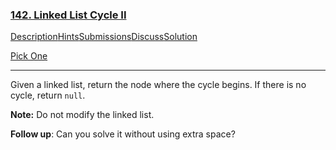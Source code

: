 ### [142. Linked List Cycle II](https://leetcode.com/problems/linked-list-cycle-ii/description/)

[Description](https://leetcode.com/problems/linked-list-cycle-ii/description/)[Hints](https://leetcode.com/problems/linked-list-cycle-ii/hints/)[Submissions](https://leetcode.com/problems/linked-list-cycle-ii/submissions/)[Discuss](https://leetcode.com/problems/linked-list-cycle-ii/discuss/)[Solution](https://leetcode.com/problems/linked-list-cycle-ii/solution/)

[Pick One](https://leetcode.com/problems/random-one-question/)

------

Given a linked list, return the node where the cycle begins. If there is no cycle, return `null`.

**Note:** Do not modify the linked list.

**Follow up**:
Can you solve it without using extra space?

 